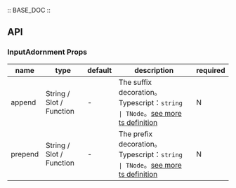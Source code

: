 :: BASE_DOC ::

## API
### InputAdornment Props

name | type | default | description | required
-- | -- | -- | -- | --
append | String / Slot / Function | - | The suffix decoration。Typescript：`string \| TNode`。[see more ts definition](https://github.com/Tencent/tdesign-vue/blob/develop/src/common.ts) | N
prepend | String / Slot / Function | - | The prefix decoration。Typescript：`string \| TNode`。[see more ts definition](https://github.com/Tencent/tdesign-vue/blob/develop/src/common.ts) | N
